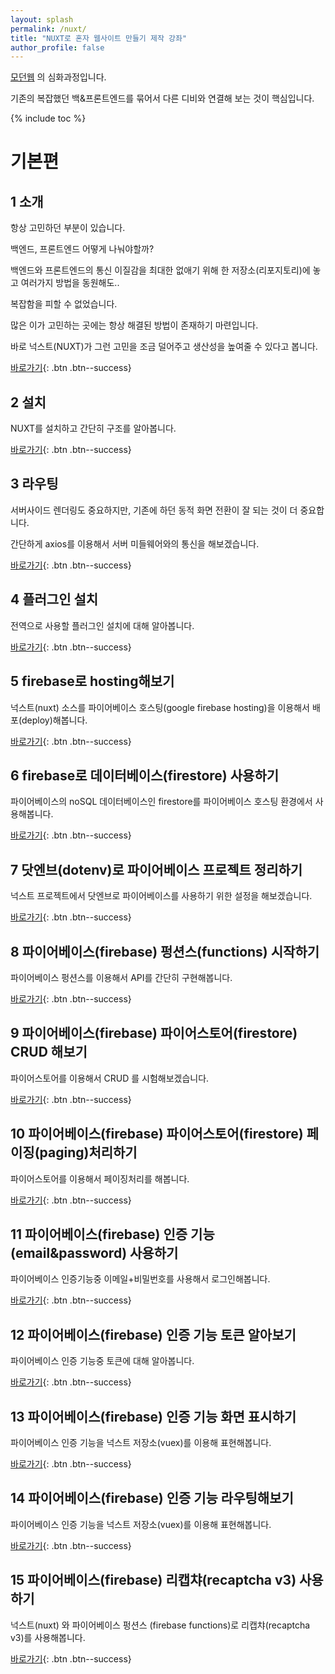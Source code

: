 ```yaml
---
layout: splash
permalink: /nuxt/
title: "NUXT로 혼자 웹사이트 만들기 제작 강좌"
author_profile: false
---
```


[모던웹](/nemv/) 의 심화과정입니다.

기존의 복잡했던 백&프론트엔드를 묶어서 다른 디비와 연결해 보는 것이 핵심입니다.

{% include toc %}

# 기본편

## 1 소개

항상 고민하던 부분이 있습니다.

백엔드, 프론트엔드 어떻게 나눠야할까?

백엔드와 프론트엔드의 통신 이질감을 최대한 없애기 위해 한 저장소(리포지토리)에 놓고 여러가지 방법을 동원해도..

복잡함을 피할 수 없었습니다.

많은 이가 고민하는 곳에는 항상 해결된 방법이 존재하기 마련입니다.

바로 넉스트(NUXT)가 그런 고민을 조금 덜어주고 생산성을 높여줄 수 있다고 봅니다.

[바로가기](/nuxt/nuxt-001-intro/){: .btn .btn--success}

## 2 설치

NUXT를 설치하고 간단히 구조를 알아봅니다. 

[바로가기](/nuxt/nuxt-002-install/){: .btn .btn--success}

## 3 라우팅

서버사이드 렌더링도 중요하지만, 기존에 하던 동적 화면 전환이 잘 되는 것이 더 중요합니다.

간단하게 axios를 이용해서 서버 미들웨어와의 통신을 해보겠습니다.

[바로가기](/nuxt/nuxt-003-routing/){: .btn .btn--success}

## 4 플러그인 설치

전역으로 사용할 플러그인 설치에 대해 알아봅니다.

[바로가기](/nuxt/nuxt-004-plugin/){: .btn .btn--success}

## 5 firebase로 hosting해보기

넉스트(nuxt) 소스를 파이어베이스 호스팅(google firebase hosting)을 이용해서 배포(deploy)해봅니다.

[바로가기](/nuxt/nuxt-005-firebase-hosting/){: .btn .btn--success}

## 6 firebase로 데이터베이스(firestore) 사용하기 

파이어베이스의 noSQL 데이터베이스인 firestore를 파이어베이스 호스팅 환경에서 사용해봅니다.

[바로가기](/nuxt/nuxt-006-firebase-firestore/){: .btn .btn--success}

## 7 닷엔브(dotenv)로 파이어베이스 프로젝트 정리하기 

넉스트 프로젝트에서 닷엔브로 파이어베이스를 사용하기 위한 설정을 해보겠습니다.

[바로가기](/nuxt/nuxt-007-firebase-dotenv/){: .btn .btn--success}

## 8 파이어베이스(firebase) 펑션스(functions) 시작하기

파이어베이스 펑션스를 이용해서 API를 간단히 구현해봅니다.

[바로가기](/nuxt/nuxt-008-firebase-functions-start/){: .btn .btn--success}

## 9 파이어베이스(firebase) 파이어스토어(firestore) CRUD 해보기

파이어스토어를 이용해서 CRUD 를 시험해보겠습니다.

[바로가기](/nuxt/nuxt-009-firebase-firestore-crud/){: .btn .btn--success}

## 10 파이어베이스(firebase) 파이어스토어(firestore) 페이징(paging)처리하기

파이어스토어를 이용해서 페이징처리를 해봅니다.

[바로가기](/nuxt/nuxt-010-firebase-firestore-paging/){: .btn .btn--success}

## 11 파이어베이스(firebase) 인증 기능(email&password) 사용하기

파이어베이스 인증기능중 이메일+비밀번호를 사용해서 로그인해봅니다.

[바로가기](/nuxt/nuxt-011-firebase-auth/){: .btn .btn--success}

## 12 파이어베이스(firebase) 인증 기능 토큰 알아보기

파이어베이스 인증 기능중 토큰에 대해 알아봅니다.

[바로가기](/nuxt/nuxt-012-firebase-auth-token/){: .btn .btn--success}

## 13 파이어베이스(firebase) 인증 기능 화면 표시하기

파이어베이스 인증 기능을 넉스트 저장소(vuex)를 이용해 표현해봅니다.

[바로가기](/nuxt/nuxt-013-firebase-auth-vuex/){: .btn .btn--success}

## 14 파이어베이스(firebase) 인증 기능 라우팅해보기

파이어베이스 인증 기능을 넉스트 저장소(vuex)를 이용해 표현해봅니다.

[바로가기](/nuxt/nuxt-014-firebase-auth-middleware/){: .btn .btn--success}

## 15 파이어베이스(firebase) 리캡챠(recaptcha v3) 사용하기

넉스트(nuxt) 와 파이어베이스 펑션스 (firebase functions)로 리캡챠(recaptcha v3)를 사용해봅니다.

[바로가기](/nuxt/nuxt-015-firebase-auth-recaptcha/){: .btn .btn--success}